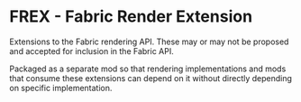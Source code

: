 # FREX - Fabric Render Extension

Extensions to the Fabric rendering API.  These may or may not be proposed and accepted for inclusion in the Fabric API.  

Packaged as a separate mod so that rendering implementations and mods that consume these extensions can
depend on it without directly depending on specific implementation.
